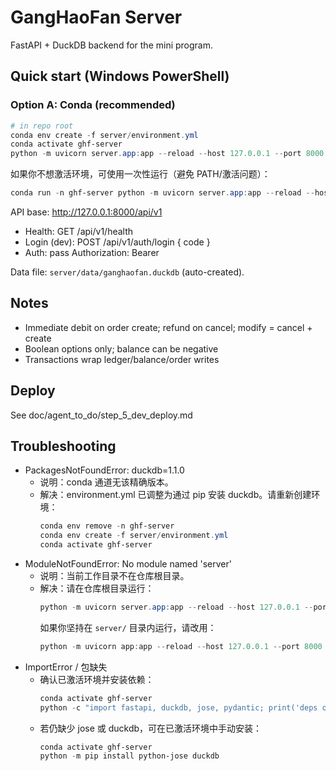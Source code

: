 # GangHaoFan Server

FastAPI + DuckDB backend for the mini program.

## Quick start (Windows PowerShell)

### Option A: Conda (recommended)
```powershell
# in repo root
conda env create -f server/environment.yml
conda activate ghf-server
python -m uvicorn server.app:app --reload --host 127.0.0.1 --port 8000
```

如果你不想激活环境，可使用一次性运行（避免 PATH/激活问题）：
```powershell
conda run -n ghf-server python -m uvicorn server.app:app --reload --host 127.0.0.1 --port 8000
```


API base: http://127.0.0.1:8000/api/v1

- Health: GET /api/v1/health
- Login (dev): POST /api/v1/auth/login { code }
- Auth: pass Authorization: Bearer <token>

Data file: `server/data/ganghaofan.duckdb` (auto-created).

## Notes
- Immediate debit on order create; refund on cancel; modify = cancel + create
- Boolean options only; balance can be negative
- Transactions wrap ledger/balance/order writes

## Deploy
See doc/agent_to_do/step_5_dev_deploy.md

## Troubleshooting
- PackagesNotFoundError: duckdb=1.1.0
	- 说明：conda 通道无该精确版本。
	- 解决：environment.yml 已调整为通过 pip 安装 duckdb。请重新创建环境：
		```powershell
		conda env remove -n ghf-server
		conda env create -f server/environment.yml
		conda activate ghf-server
		```
- ModuleNotFoundError: No module named 'server'
	- 说明：当前工作目录不在仓库根目录。
	- 解决：请在仓库根目录运行：
		```powershell
		python -m uvicorn server.app:app --reload --host 127.0.0.1 --port 8000
		```
		如果你坚持在 `server/` 目录内运行，请改用：
		```powershell
		python -m uvicorn app:app --reload --host 127.0.0.1 --port 8000
		```
- ImportError / 包缺失
	- 确认已激活环境并安装依赖：
		```powershell
		conda activate ghf-server
		python -c "import fastapi, duckdb, jose, pydantic; print('deps ok')"
		```
	- 若仍缺少 jose 或 duckdb，可在已激活环境中手动安装：
		```powershell
		conda activate ghf-server
		python -m pip install python-jose duckdb
		```
